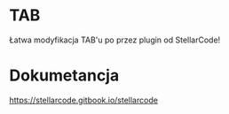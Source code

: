 # TAB 
Łatwa modyfikacja TAB'u po przez plugin od StellarCode!

# Dokumetancja 
https://stellarcode.gitbook.io/stellarcode
